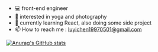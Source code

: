 
- 💻 front-end engineer
- 👀 interested in yoga and photography
- 🌱 currently learning React, also doing some side project
- 📫 How to reach me : luyichen19970501@gmail.com

[![Anurag's GitHub stats](https://github-readme-stats.vercel.app/api?username=grasdira&count_private=true&hide=contribs,prs,issues&show_icons=true&bg_color=576a94&text_color=dddddd&icon_color=2d374d&title_color=112554)](https://github.com/anuraghazra/github-readme-stats)
